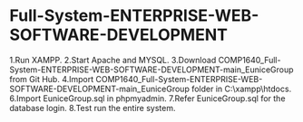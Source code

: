 # Full-System-ENTERPRISE-WEB-SOFTWARE-DEVELOPMENT
1.Run XAMPP.
2.Start Apache and MYSQL.
3.Download COMP1640_Full-System-ENTERPRISE-WEB-SOFTWARE-DEVELOPMENT-main_EuniceGroup from Git Hub.
4.Import COMP1640_Full-System-ENTERPRISE-WEB-SOFTWARE-DEVELOPMENT-main_EuniceGroup folder in C:\xampp\htdocs.
6.Import EuniceGroup.sql in phpmyadmin.
7.Refer EuniceGroup.sql for the database login.
8.Test run the entire system.

